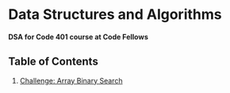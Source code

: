 # Data Structures and Algorithms
#### DSA for Code 401 course at Code Fellows

## Table of Contents

1. [Challenge: Array Binary Search](array-binary-search)

